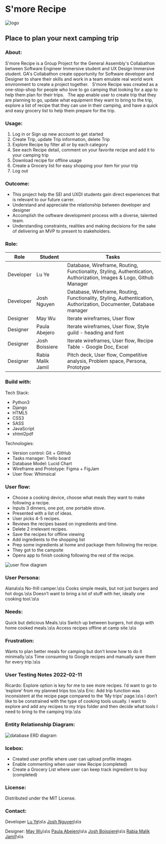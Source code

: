 # S'more Recipe

![logo](https://github.com/luye713/SmoreRecipes/blob/main/main_app/static/assets/md/logo.png)

## Place to plan your next camping trip

### About:

S'more Recipe is a Group Project for the General Assembly's Collabathon between Software Engineer Immersive student and UX Design Immersive student. GA's Collabathon create opportunity for Software developer and Designer to share their skills and work in a team emulate real world work environment to create a project together.
&nbsp;
S'more Recipe was created as a one-stop-shop for people who love to go camping that looking for a app to help them plan for their trips.
&nbsp;
The app enable user to create trip that they are planning to go, update what equipment they want to bring to the trip, explore a list of recipe that they can use in their camping, and have a quick and easy grocery list to help them prepare for the trip.

### Usage:

1. Log in or Sign up new account to get started
2. Create Trip, update Trip information, delete Trip
3. Explore Recipe by filter all or by each category
4. See each Recipe detail, comment on your favorite recipe and add it to your camping trip
5. Download recipe for offline usage
6. Create a Grocery list for easy shopping your item for your trip
7. Log out

### Outcome:

- This project help the SEI and UXDI students gain direct experiences that is relevant to our future carrer.
- Understand and appreciate the relationship between developer and designer
- Accomplish the osftware development process with a diverse, talented team.
- Understanding constraints, realities and making decisions for the sake of delivering an MVP to present to stakeholders.

### Role:

| Role      | Student           | Tasks                                                                                                              |
| --------- | ----------------- | ------------------------------------------------------------------------------------------------------------------ |
| Developer | Lu Ye             | Database, Wireframe, Routing, Functionality, Styling, Authentication, Authorization, Images & Logo, Github Manager |
| Developer | Josh Nguyen       | Database, Wireframe, Routing, Functionality, Styling, Authentication, Authorization, Documenter, Database manager  |
| Designer  | May Wu            | Iterate wireframes, User flow                                                                                      |
| Designer  | Paula Abejero     | Iterate wireframes, User flow, Style guild - heading and font                                                      |
| Designer  | Josh Boissiere    | Iterate wireframes, User flow, Recipe Table - Google Doc, Excel                                                    |
| Designer  | Rabia Malik Jamil | Pitch deck, User flow, Competitive analysis, Problem space, Persona, Prototype                                     |

### Build with:

Tech Stack:

- Python3
- Django
- HTML5
- CSS3
- SASS
- JavaScript
- xhtml2pdf

Technologies:

- Version control: Git + GitHub
- Tasks manager: Trello board
- Database Model: Lucid Chart
- Wireframe and Prototype: Figma + FigJam
- User flow: Whimsical

### User flow:

- Choose a cooking device, choose what meals they want to make following a recipe.
- Inputs 3 dinners, one pot, one portable stove.
- Presented with a list of ideas.
- User picks 4-5 recipes.
- Reviews the recipes based on ingredients and time.
- Delete 2 irrelevant recipes.
- Save the recipes for offline viewing
- Add ingredients to the shopping list
- Prep some ingredients at home and package them following the recipe.
- They got to the campsite
- Opens app to finish cooking following the rest of the recipe.

![user flow diagram](https://github.com/luye713/SmoreRecipes/blob/main/main_app/static/assets/md/user-flow.png)

### User Persona:

Alana\s\s
No-frill camper.\s\s
Cooks simple meals, but not just burgers and hot dogs.\s\s
Doesn’t want to bring a lot of stuff with her, ideally one cooking tool.\s\s

### Needs:

Quick but delicious Meals.\s\s
Switch up between burgers, hot dogs with home cooked meals.\s\s
Access recipes offline at camp site.\s\s

### Frustration:

Wants to plan better meals for camping but don’t know how to do it minimally.\s\s
Time consuming to Google recipes and manually save them for every trip.\s\s

### User Testing Notes 2022-02-11

Ricardo: Explore option is key for me to see more recipes. I’d want to go to ‘explore’ from my planned trips too.\s\s
Eric: Add trip function was inconsistent at the recipe page compared to the ‘My trips’ page.\s\s
I don’t like to be constrained with the type of cooking tools usually. I want to explore and add any recipes to my trips folder and then decide what tools I need to bring to the camping trip.\s\s

### Entity Relationship Diagram:

![database ERD diagram](https://github.com/luye713/SmoreRecipes/blob/main/main_app/static/assets/md/erd.png)

### Icebox:

- Created user profile where user can upload profile images
- Enable commenting when user view Recipe (completed)
- Create a Grocery List where user can keep track ingredient to buy (completed)

### License:

Distributed under the MIT License.

### Contact:

Developer
[Lu Ye](https://github.com/luye713)\s\s
[Josh Nguyen](https://joshnguyentoronto.com)\s\s

Designer:
[May Wu](https://www.google.com/)\s\s
[Paula Abejero](https://www.google.com/)\s\s
[Josh Boissiere](https://www.google.com/)\s\s
[Rabia Malik Jamil](https://www.google.com/)\s\s
